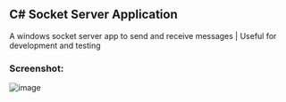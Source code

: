 ## C# Socket Server Application

A windows socket server app to send and receive messages | Useful for development and testing

### Screenshot:

![image](https://github.com/user-attachments/assets/54f9f8be-a955-473f-9a9b-137e2ff397fb)
